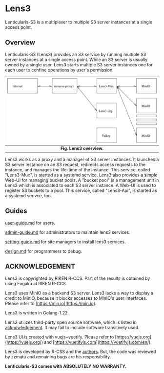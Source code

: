 # Lens3

Lenticularis-S3 is a multiplexer to multiple S3 server instances at a
single access point.

## Overview

Lenticularis-S3 (Lens3) provides an S3 service by running multiple S3
server instances at a single access point.  While an S3 server is
usually owned by a single user, Lens3 starts multiple S3 server
instances one for each user to confine operations by user's
permission.

| ![lens3-overview](./doc/lens3-overview.svg) |
|:--:|
| **Fig. Lens3 overview.** |

Lens3 works as a proxy and a manager of S3 server instances.  It
launches a S3 server instance on an S3 request, redirects access
requests to the instance, and manages the life-time of the instance.
This service, called "Lens3-Mux", is started as a systemd service.
Lens3 also provides a simple Web-UI for managing bucket pools.  A
"bucket pool" is a management unit in Lens3 which is associated to
each S3 server instance.  A Web-UI is used to register S3 buckets to a
pool.  This service, called "Lens3-Api", is started as a systemd
serivce, too.

## Guides

[user-guide.md](./doc/user-guide.md) for users.

[admin-guide.md](./doc/admin-guide.md) for administrators to maintain
lens3 services.

[setting-guide.md](./doc/setting-guide.md) for site managers to install
lens3 services.

[design.md](./doc/design.md) for programmers to debug.

## ACKNOWLEDGEMENT

Lens3 is copyrighted by RIKEN R-CCS.  Part of the results is
obtained by using Fugaku at RIKEN R-CCS.

Lens3 uses MinIO as a backend S3 server.  Lens3 lacks a way to display
a credit to MinIO, because it blocks accesses to MinIO's user
interfaces.  Please refer to [https://min.io](https://min.io).

Lens3 is written in Golang-1.22.

Lens3 utilizes third-party open source software, which is listed in
[acknowledgement](./ACKNOWLEDGEMENT.txt).  It may fail to include
software transitively used.

Lens3 UI is created with vuejs+vuetify.  Please refer to
[https://vuejs.org](https://vuejs.org/) and
[https://vuetifyjs.com](https://vuetifyjs.com/en/).

Lens3 is developed by R-CSS and the [authors](AUTHORS.txt).  But, the
code was reviewed by zzmatu and remaining bugs are his responsibility.

__Lenticularis-S3 comes with ABSOLUTELY NO WARRANTY.__
